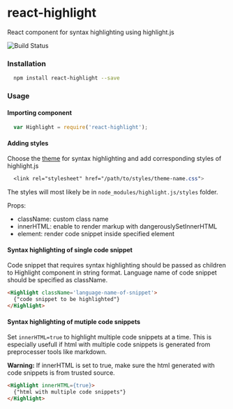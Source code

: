 # react-highlight
React component for syntax highlighting using highlight.js

![Build Status](https://travis-ci.org/akiran/react-highlight.svg?branch=master)

### Installation
```bash
  npm install react-highlight --save
```

### Usage
#### Importing component
```js
  var Highlight = require('react-highlight');
```

#### Adding styles
Choose the [theme](https://highlightjs.org/static/demo/) for syntax highlighting and add corresponding styles of highlight.js
```css
  <link rel="stylesheet" href="/path/to/styles/theme-name.css">
```

The styles will most likely be in `node_modules/highlight.js/styles` folder.

Props:
* className: custom class name
* innerHTML: enable to render markup with dangerouslySetInnerHTML
* element:  render code snippet inside specified element

#### Syntax highlighting of single code snippet
Code snippet that requires syntax highlighting should be passed as children to Highlight component in string format. Language name of code snippet should be specified as className.

```html
<Highlight className='language-name-of-snippet'>
  {"code snippet to be highlighted"}
</Highlight>
```

#### Syntax highlighting of mutiple code snippets
Set `innerHTML=true` to highlight multiple code snippets at a time.
This is especially usefull if html with multiple code snippets is generated from preprocesser tools like markdown.

**Warning:** If innerHTML is set to true, make sure the html generated with code snippets is from trusted source.

```html
<Highlight innerHTML={true}>
  {"html with multiple code snippets"}
</Highlight>
```
